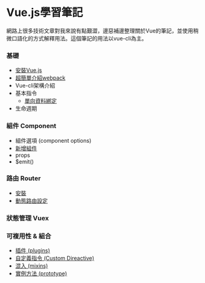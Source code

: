 # Vue.js學習筆記  

網路上很多技術文章對我來說有點艱澀，邊惡補邊整理關於Vue的筆記，並使用稍微口語化的方式解釋用法。這個筆記的用法以vue-cli為主。  
### 基礎
- [安裝Vue.js](https://github.com/PeggyHsiao/Vue-Note/blob/master/basic/installation.md)
- [超簡單介紹webpack](https://github.com/PeggyHsiao/Vue-Note/blob/master/basic/webpack.md)
- Vue-cli架構介紹
- 基本指令
    - [單向資料綁定](https://github.com/PeggyHsiao/Vue-Notes/tree/master/basic/mustache-bind)
- 生命週期

### 組件 Component
- 組件選項 (component options)
- [新增組件](https://github.com/PeggyHsiao/Vue-Note/blob/master/component/create.md)
- props
- $emit()

### 路由 Router
- [安裝](https://github.com/PeggyHsiao/Vue-Note/blob/master/router/install.md)
- [動態路由設定](https://github.com/PeggyHsiao/Vue-Note/blob/master/router/settingRoute.md)

### 狀態管理 Vuex


### 可複用性 & 組合
- [插件 (plugins)](https://github.com/PeggyHsiao/Vue-Note/blob/master/reuse/plugins.md)
- [自定義指令 (Custom Direactive)](https://github.com/PeggyHsiao/Vue-Note/blob/master/reuse/customDirective.md)
- [混入 (mixins)](https://github.com/PeggyHsiao/Vue-Note/blob/master/reuse/mixins.md)
- [實例方法 (prototype)](https://github.com/PeggyHsiao/Vue-Note/blob/master/reuse/prototype.md)
